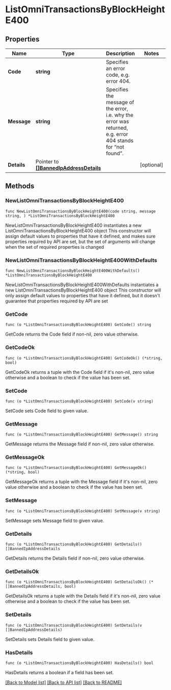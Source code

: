 # ListOmniTransactionsByBlockHeightE400

## Properties

Name | Type | Description | Notes
------------ | ------------- | ------------- | -------------
**Code** | **string** | Specifies an error code, e.g. error 404. | 
**Message** | **string** | Specifies the message of the error, i.e. why the error was returned, e.g. error 404 stands for “not found”. | 
**Details** | Pointer to [**[]BannedIpAddressDetails**](BannedIpAddressDetails.md) |  | [optional] 

## Methods

### NewListOmniTransactionsByBlockHeightE400

`func NewListOmniTransactionsByBlockHeightE400(code string, message string, ) *ListOmniTransactionsByBlockHeightE400`

NewListOmniTransactionsByBlockHeightE400 instantiates a new ListOmniTransactionsByBlockHeightE400 object
This constructor will assign default values to properties that have it defined,
and makes sure properties required by API are set, but the set of arguments
will change when the set of required properties is changed

### NewListOmniTransactionsByBlockHeightE400WithDefaults

`func NewListOmniTransactionsByBlockHeightE400WithDefaults() *ListOmniTransactionsByBlockHeightE400`

NewListOmniTransactionsByBlockHeightE400WithDefaults instantiates a new ListOmniTransactionsByBlockHeightE400 object
This constructor will only assign default values to properties that have it defined,
but it doesn't guarantee that properties required by API are set

### GetCode

`func (o *ListOmniTransactionsByBlockHeightE400) GetCode() string`

GetCode returns the Code field if non-nil, zero value otherwise.

### GetCodeOk

`func (o *ListOmniTransactionsByBlockHeightE400) GetCodeOk() (*string, bool)`

GetCodeOk returns a tuple with the Code field if it's non-nil, zero value otherwise
and a boolean to check if the value has been set.

### SetCode

`func (o *ListOmniTransactionsByBlockHeightE400) SetCode(v string)`

SetCode sets Code field to given value.


### GetMessage

`func (o *ListOmniTransactionsByBlockHeightE400) GetMessage() string`

GetMessage returns the Message field if non-nil, zero value otherwise.

### GetMessageOk

`func (o *ListOmniTransactionsByBlockHeightE400) GetMessageOk() (*string, bool)`

GetMessageOk returns a tuple with the Message field if it's non-nil, zero value otherwise
and a boolean to check if the value has been set.

### SetMessage

`func (o *ListOmniTransactionsByBlockHeightE400) SetMessage(v string)`

SetMessage sets Message field to given value.


### GetDetails

`func (o *ListOmniTransactionsByBlockHeightE400) GetDetails() []BannedIpAddressDetails`

GetDetails returns the Details field if non-nil, zero value otherwise.

### GetDetailsOk

`func (o *ListOmniTransactionsByBlockHeightE400) GetDetailsOk() (*[]BannedIpAddressDetails, bool)`

GetDetailsOk returns a tuple with the Details field if it's non-nil, zero value otherwise
and a boolean to check if the value has been set.

### SetDetails

`func (o *ListOmniTransactionsByBlockHeightE400) SetDetails(v []BannedIpAddressDetails)`

SetDetails sets Details field to given value.

### HasDetails

`func (o *ListOmniTransactionsByBlockHeightE400) HasDetails() bool`

HasDetails returns a boolean if a field has been set.


[[Back to Model list]](../README.md#documentation-for-models) [[Back to API list]](../README.md#documentation-for-api-endpoints) [[Back to README]](../README.md)


